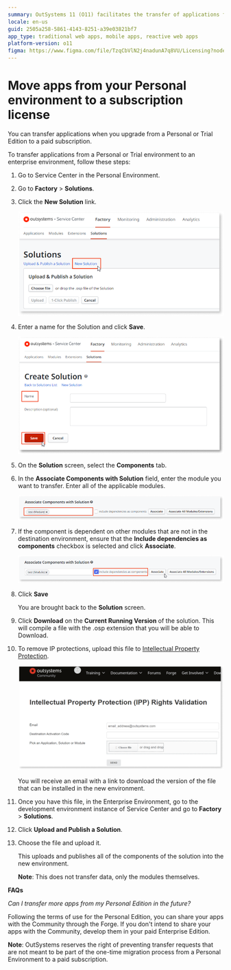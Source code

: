 ```yaml
---
summary: OutSystems 11 (O11) facilitates the transfer of applications from Personal or Trial environments to a paid subscription.
locale: en-us
guid: 2505a258-5861-4143-8251-a39e03821bf7
app_type: traditional web apps, mobile apps, reactive web apps
platform-version: o11
figma: https://www.figma.com/file/TzqCbVlN2j4nadunA7q8VU/Licensing?node-id=0:1
---
```


# Move apps from your Personal environment to a subscription license

You can transfer applications when you upgrade from a Personal or Trial Edition to a paid subscription.

To transfer applications from a Personal or Trial environment to an enterprise environment, follow these steps:

1. Go to Service Center in the Personal Environment.  

1. Go to **Factory** > **Solutions**.

1. Click the **New Solution** link.

    ![Screenshot of the Service Center showing the Solutions tab with a highlighted 'New Solution' link.](images/moveapp-solutions-sc.png "Service Center Solutions Screen")

1. Enter a name for the Solution and click **Save**.

    ![Screenshot of the 'Create Solution' form in Service Center with fields for Name and Description and a highlighted 'Save' button.](images/moveapp-createsol-sc.png "Create New Solution Form")

1. On the **Solution** screen, select the **Components** tab.

1. In the **Associate Components with Solution** field, enter the module you want to transfer. Enter all of the applicable modules.

    ![Screenshot of the 'Associate Components with Solution' section in Service Center with a field to enter the module name.](images/moveapp-associate-sc.png "Associate Components with Solution")

1. If the component is dependent on other modules that are not in the destination environment, ensure that the **Include dependencies as components** checkbox is selected and click **Associate**.

    ![Screenshot showing the option to 'Include dependencies as components' checked in the 'Associate Components with Solution' section.](images/moveapp-include-dep-sc.png "Include Dependencies Option")

1.  Click **Save** 

    You are brought back to the **Solution** screen.

1. Click **Download** on the **Current Running Version** of the solution. This will compile a file with the .osp extension that you will be able to Download.

1. To remove IP protections, upload this file to [Intellectual Property Protection](https://www.outsystems.com/IPP). 

    ![Screenshot of the Intellectual Property Protection (IPP) Rights Validation page with fields for Email, Destination Activation Code, and file upload.](images/moveapp-ipp.png "Intellectual Property Protection Rights Validation")

    You will receive an email with a link to download the version of the file that can be installed in the new environment.

1. Once you have this file, in the Enterprise Environment, go to the development environment instance of Service Center and go to **Factory** > **Solutions**.

1.  Click **Upload and Publish a Solution**. 

1.  Choose the file and upload it. 

    This uploads and publishes all of the components of the solution into the new environment.

    **Note**: This does not transfer data, only the modules themselves.

**FAQs**

*Can I transfer more apps from my Personal Edition in the future?*

Following the terms of use for the Personal Edition, you can share your apps with the Community through the Forge. If you don't intend to share your apps with the Community, develop them in your paid Enterprise Edition. 

**Note**: OutSystems reserves the right of preventing transfer requests that are not meant to be part of the one-time migration process from a Personal Environment to a paid subscription.
